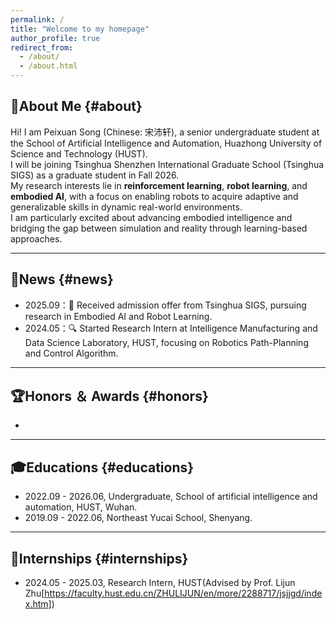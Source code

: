 ```yaml
---
permalink: /
title: "Welcome to my homepage"
author_profile: true
redirect_from: 
  - /about/
  - /about.html
---
```

## 👤About Me {#about}
Hi! I am Peixuan Song (Chinese: 宋沛轩), a senior undergraduate student at the School of Artificial Intelligence and Automation, Huazhong University of Science and Technology (HUST).  
I will be joining Tsinghua Shenzhen International Graduate School (Tsinghua SIGS) as a graduate student in Fall 2026.  
My research interests lie in **reinforcement learning**, **robot learning**, and **embodied AI**, with a focus on enabling robots to acquire adaptive and generalizable skills in dynamic real-world environments.  
I am particularly excited about advancing embodied intelligence and bridging the gap between simulation and reality through learning-based approaches.  

---
## 📰News {#news}
- 2025.09：🤖 Received admission offer from Tsinghua SIGS, pursuing research in Embodied AI and Robot Learning.
- 2024.05：🔍 Started Research Intern at Intelligence Manufacturing and Data Science Laboratory, HUST, focusing on Robotics Path-Planning and Control Algorithm.

---
## 🏆Honors ＆ Awards {#honors}
- 

---
## 🎓Educations {#educations}
- 2022.09 - 2026.06, Undergraduate, School of artificial intelligence and automation, HUST, Wuhan.
- 2019.09 - 2022.06, Northeast Yucai School, Shenyang.

---
## 💼Internships {#internships}
- 2024.05 - 2025.03, Research Intern, HUST(Advised by Prof. Lijun Zhu[https://faculty.hust.edu.cn/ZHULIJUN/en/more/2288717/jsjjgd/index.htm])
